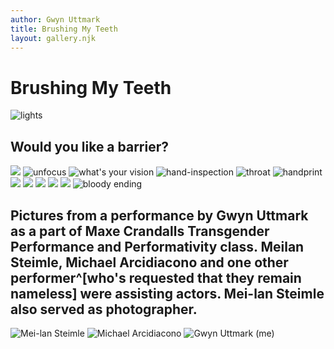 ```yaml
---
author: Gwyn Uttmark
title: Brushing My Teeth
layout: gallery.njk
---
```

# Brushing My Teeth

![lights](./brushing-my-teeth/DSC_7545.jpg)

## Would you like a barrier?

![](./brushing-my-teeth/received_2539301502958708.jpeg)
![unfocus](./brushing-my-teeth/DSC_7609.jpg)
![what's your vision](./brushing-my-teeth/IMG_1780.jpg)
![hand-inspection](./brushing-my-teeth/DSC_7584.jpg)
![throat](./brushing-my-teeth/DSC_7590.jpg)
![handprint](./brushing-my-teeth/DSC_7592.jpg)
![](./brushing-my-teeth/DSC_7599.jpg)
![](./brushing-my-teeth/DSC_7600.jpg)
![](./brushing-my-teeth/DSC_7601.jpg)
![](./brushing-my-teeth/DSC_7607.jpg)
![](./brushing-my-teeth/DSC_7602.jpg)
![bloody ending](./brushing-my-teeth/IMG_1982.jpg)

## Pictures from a performance by Gwyn Uttmark as a part of Maxe Crandalls Transgender Performance and Performativity class. Meilan Steimle, Michael Arcidiacono and one other performer^[who's requested that they remain nameless] were assisting actors. Mei-lan Steimle also served as photographer.

![Mei-lan Steimle](./brushing-my-teeth/IMG_20191203_160832.jpg)
![Michael Arcidiacono](./brushing-my-teeth/IMG_2003.jpg)
![Gwyn Uttmark (me)](./brushing-my-teeth/DSC_7566.jpg)